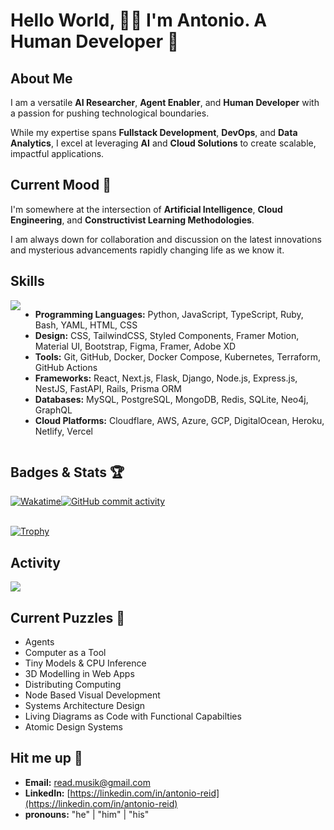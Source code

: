 # **Hello World, 👋🏾 I'm Antonio. A Human Developer 🤩**

## About Me

I am a versatile **AI Researcher**, **Agent Enabler**, and **Human Developer** with a passion for pushing technological boundaries.

While my expertise spans **Fullstack Development**, **DevOps**, and **Data Analytics**, I excel at leveraging **AI** and **Cloud Solutions** to create scalable, impactful applications.

## Current Mood 🤔

I'm somewhere at the intersection of **Artificial Intelligence**, **Cloud Engineering**, and **Constructivist Learning Methodologies**.

I am always down for collaboration and discussion on the latest innovations and mysterious advancements rapidly changing life as we know it.

## Skills

<div style="display: flex; justify-content: space-between;">
 <a href="https://github.com/areid987/areid987">
 <img align="center" src="https://github-readme-stats.vercel.app/api/top-langs/?username=areid987&show_icons=true&theme=transparent&langs_count=12&layout=donut-vertical">
 </a>
 <p>

- **Programming Languages:** Python, JavaScript, TypeScript, Ruby, Bash, YAML, HTML, CSS
- **Design:** CSS, TailwindCSS, Styled Components, Framer Motion, Material UI, Bootstrap, Figma, Framer, Adobe XD
- **Tools:** Git, GitHub, Docker, Docker Compose, Kubernetes, Terraform, GitHub Actions
- **Frameworks:** React, Next.js, Flask, Django, Node.js, Express.js, NestJS, FastAPI, Rails, Prisma ORM
- **Databases:** MySQL, PostgreSQL, MongoDB, Redis, SQLite, Neo4j, GraphQL
- **Cloud Platforms:** Cloudflare, AWS, Azure, GCP, DigitalOcean, Heroku, Netlify, Vercel

 </p>
</div>

## Badges & Stats 🏆

<div align="center" style="display: flex; flex-direction: row;">
 <div>
  <a href="https://wakatime.com/@018dd211-b1fc-4a37-9172-f06c7f1fa85d">
    <img src="https://wakatime.com/badge/user/018dd211-b1fc-4a37-9172-f06c7f1fa85d.svg" alt="Wakatime">
  </a>
  </div>
 <div>
  <a href="https://github.com/areid987/areid987">
   <img src="https://img.shields.io/github/commit-activity/y/areid987/areid987" alt="GitHub commit activity">
  </a>
 </div>
</div>
<br />

[![Trophy](https://github-profile-trophy.vercel.app/?username=areid987&theme=&column=9)](https://github.com/areid987)

</div>

## Activity

<div align="justify-content: center; display: flex; flex-direction: row;">
<a href="https://github.com/areid987/areid987">
 <img align="center" src="https://github-readme-stats.vercel.app/api/wakatime?username=areid987&theme=transparent">
</a>

## Current Puzzles 🤔

- Agents
- Computer as a Tool
- Tiny Models & CPU Inference
- 3D Modelling in Web Apps
- Distributing Computing
- Node Based Visual Development
- Systems Architecture Design
- Living Diagrams as Code with Functional Capabilties
- Atomic Design Systems

## Hit me up 📲

- **Email:** [read.musik@gmail.com](mailto:read.musik@gmail.com)
- **LinkedIn:** [https://linkedin.com/in/antonio-reid](https://linkedin.com/in/antonio-reid)
- **pronouns:** "he" | "him" | "his"
